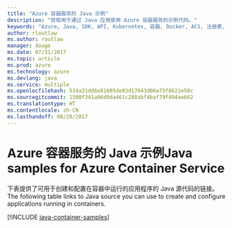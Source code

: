 ```yaml
---
title: "Azure 容器服务的 Java 示例"
description: "获取用于通过 Java 应用使用 Azure 容器服务的示例代码。"
keywords: "Azure, Java, SDK, API, Kubernetes, 容器, Docker, ACS, 注册表, 映像"
author: rloutlaw
ms.author: routlaw
manager: douge
ms.date: 07/31/2017
ms.topic: article
ms.prod: azure
ms.technology: azure
ms.devlang: java
ms.service: multiple
ms.openlocfilehash: 534a31dd6e81605de03d17643d06a75f8621e50c
ms.sourcegitcommit: 1500f341a96d9da461c288abf4baf79f494ae662
ms.translationtype: HT
ms.contentlocale: zh-CN
ms.lasthandoff: 08/28/2017
---
```

# <a name="java-samples-for-azure-container-service"></a><span data-ttu-id="7a6df-104">Azure 容器服务的 Java 示例</span><span class="sxs-lookup"><span data-stu-id="7a6df-104">Java samples for Azure Container Service</span></span>

<span data-ttu-id="7a6df-105">下表提供了可用于创建和配置在容器中运行的应用程序的 Java 源代码的链接。</span><span class="sxs-lookup"><span data-stu-id="7a6df-105">The following table links to Java source you can use to create and configure applications running in containers.</span></span>

[!INCLUDE [java-container-samples](includes/java-container-samples.md)]
